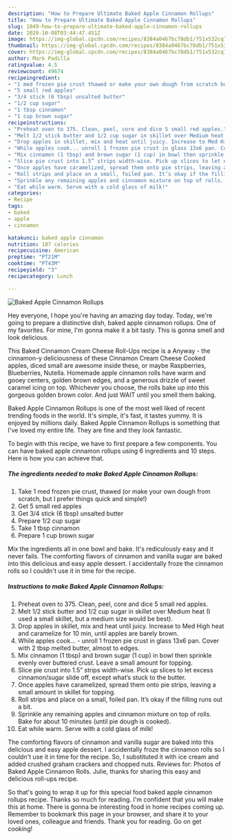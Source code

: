 ```yaml
---
description: "How to Prepare Ultimate Baked Apple Cinnamon Rollups"
title: "How to Prepare Ultimate Baked Apple Cinnamon Rollups"
slug: 1849-how-to-prepare-ultimate-baked-apple-cinnamon-rollups
date: 2020-10-08T03:44:47.451Z
image: https://img-global.cpcdn.com/recipes/8384a0467bc78db1/751x532cq70/baked-apple-cinnamon-rollups-recipe-main-photo.jpg
thumbnail: https://img-global.cpcdn.com/recipes/8384a0467bc78db1/751x532cq70/baked-apple-cinnamon-rollups-recipe-main-photo.jpg
cover: https://img-global.cpcdn.com/recipes/8384a0467bc78db1/751x532cq70/baked-apple-cinnamon-rollups-recipe-main-photo.jpg
author: Mark Padilla
ratingvalue: 4.5
reviewcount: 49674
recipeingredient:
- "1 med frozen pie crust thawed or make your own dough from scratch but I prefer things quick and simple"
- "5 small red apples"
- "3/4 stick (6 tbsp) unsalted butter"
- "1/2 cup sugar"
- "1 tbsp cinnamon"
- "1 cup brown sugar"
recipeinstructions:
- "Preheat oven to 375. Clean, peel, core and dice 5 small red apples."
- "Melt 1/2 stick butter and 1/2 cup sugar in skillet over Medium heat (I used a small skillet, but a medium size would be best)."
- "Drop apples in skillet, mix and heat until juicy. Increase to Med High heat and caramelize for 10 min, until apples are barely brown."
- "While apples cook... unroll 1 frozen pie crust in glass 13x6 pan. Cover with 2 tbsp melted butter, almost to edges."
- "Mix cinnamon (1 tbsp) and brown sugar (1 cup) in bowl then sprinkle evenly over buttered crust. Leave a small amount for topping."
- "Slice pie crust into 1.5” strips width-wise. Pick up slices to let excess cinnamon/sugar slide off, except what’s stuck to the butter."
- "Once apples have caramelized, spread them onto pie strips, leaving a small amount in skillet for topping."
- "Roll strips and place on a small, foiled pan. It’s okay if the filling runs out a bit."
- "Sprinkle any remaining apples and cinnamon mixture on top of rolls. Bake for about 10 minutes (until pie dough is cooked)."
- "Eat while warm. Serve with a cold glass of milk!"
categories:
- Recipe
tags:
- baked
- apple
- cinnamon

katakunci: baked apple cinnamon 
nutrition: 187 calories
recipecuisine: American
preptime: "PT21M"
cooktime: "PT43M"
recipeyield: "3"
recipecategory: Lunch

---
```



![Baked Apple Cinnamon Rollups](https://img-global.cpcdn.com/recipes/8384a0467bc78db1/751x532cq70/baked-apple-cinnamon-rollups-recipe-main-photo.jpg)

Hey everyone, I hope you're having an amazing day today. Today, we're going to prepare a distinctive dish, baked apple cinnamon rollups. One of my favorites. For mine, I'm gonna make it a bit tasty. This is gonna smell and look delicious.

This Baked Cinnamon Cream Cheese Roll-Ups recipe is a Anyway - the cinnamon-y deliciousness of these Cinnamon Cream Cheese Cooked apples, diced small are awesome inside these, or maybe Raspberries, Blueberries, Nutella. Homemade apple cinnamon rolls have warm and gooey centers, golden brown edges, and a generous drizzle of sweet caramel icing on top. Whichever you choose, the rolls bake up into this gorgeous golden brown color. And just WAIT until you smell them baking.

Baked Apple Cinnamon Rollups is one of the most well liked of recent trending foods in the world. It's simple, it's fast, it tastes yummy. It is enjoyed by millions daily. Baked Apple Cinnamon Rollups is something that I've loved my entire life. They are fine and they look fantastic.


To begin with this recipe, we have to first prepare a few components. You can have baked apple cinnamon rollups using 6 ingredients and 10 steps. Here is how you can achieve that.

<!--inarticleads1-->

##### The ingredients needed to make Baked Apple Cinnamon Rollups:

1. Take 1 med frozen pie crust, thawed (or make your own dough from scratch, but I prefer things quick and simple!)
1. Get 5 small red apples
1. Get 3/4 stick (6 tbsp) unsalted butter
1. Prepare 1/2 cup sugar
1. Take 1 tbsp cinnamon
1. Prepare 1 cup brown sugar


Mix the ingredients all in one bowl and bake. It&#39;s rediculously easy and it never fails. The comforting flavors of cinnamon and vanilla sugar are baked into this delicious and easy apple dessert. I accidentally froze the cinnamon rolls so I couldn&#39;t use it in time for the recipe. 

<!--inarticleads2-->

##### Instructions to make Baked Apple Cinnamon Rollups:

1. Preheat oven to 375. Clean, peel, core and dice 5 small red apples.
1. Melt 1/2 stick butter and 1/2 cup sugar in skillet over Medium heat (I used a small skillet, but a medium size would be best).
1. Drop apples in skillet, mix and heat until juicy. Increase to Med High heat and caramelize for 10 min, until apples are barely brown.
1. While apples cook... - unroll 1 frozen pie crust in glass 13x6 pan. Cover with 2 tbsp melted butter, almost to edges.
1. Mix cinnamon (1 tbsp) and brown sugar (1 cup) in bowl then sprinkle evenly over buttered crust. Leave a small amount for topping.
1. Slice pie crust into 1.5” strips width-wise. Pick up slices to let excess cinnamon/sugar slide off, except what’s stuck to the butter.
1. Once apples have caramelized, spread them onto pie strips, leaving a small amount in skillet for topping.
1. Roll strips and place on a small, foiled pan. It’s okay if the filling runs out a bit.
1. Sprinkle any remaining apples and cinnamon mixture on top of rolls. Bake for about 10 minutes (until pie dough is cooked).
1. Eat while warm. Serve with a cold glass of milk!


The comforting flavors of cinnamon and vanilla sugar are baked into this delicious and easy apple dessert. I accidentally froze the cinnamon rolls so I couldn&#39;t use it in time for the recipe. So, I substituted it with ice cream and added crushed graham crackers and chopped nuts. Reviews for: Photos of Baked Apple Cinnamon Rolls. Julie, thanks for sharing this easy and delicious roll-ups recipe. 

So that's going to wrap it up for this special food baked apple cinnamon rollups recipe. Thanks so much for reading. I'm confident that you will make this at home. There is gonna be interesting food in home recipes coming up. Remember to bookmark this page in your browser, and share it to your loved ones, colleague and friends. Thank you for reading. Go on get cooking!
